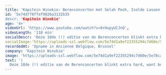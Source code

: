 ```yaml
---
title: 'Kapitein Winokio: Berenconcerten met Selah Pooh, Isolde Lasoen, Jean Blaute & Stefaan Degand'
id: '5e74d778ffef9826a3132b35
descr: 'Kapitein Winokio'
age: '4+'
videoUrl: 'https://www.youtube.com/watch?v=9rHupyUCJnQ',
videoLength: '110 min'
socialDescr: 'Deze 10de (!) editie van de Berenconcerten blinkt extra hard, want behalve het dek van het schip, poetsen Kapitein Winokio, Mevrouw De Poes, De Matrozen én AB ook hun glimmende schoenen op voor de rode loper. En die roder loper is meer dan terecht, want tijdens de afgelopen edities passeerden indrukwekkende (al dan niet muzikale) guests de revue die zich perfect acclimatiseerden in De Wondere Wereld van Kapitein Winokio. Keer op keer waren het hartverwarmende voorstellingen met De Matrozen als gedroomde backing band waar élke Belgisch frontman/frontvrouw van droomt hen in te lijven.Opvallende guests dit jaar: begenadigd acteur Stefan Degand - die met zijn baritonstem tevens zijn eerste stappen in de Vlaamse Opera zette – en de fenomenale trommelaarster Isolde Lasoen. En, oh! Wie zou die illustere bekende Selah Pooh dan wel niet zijn?'
socialImage:'https://uploads-ssl.webflow.com/5e74d1a9ef22355294c7d60e/5e78ca9e36ef4a5a12759fa5_191228kapitein-winokio-berenconcerten-met-isolde-lasoen-stefaan-degand-the-mystery-guestkapitein-berenschow-2019-5.jpg'
recordedAt: 'Opname in Ancienne Belgique, Brussel'
company: 'Kapitein Winokio'
image: 'https://uploads-ssl.webflow.com/5e74d1a9ef22355294c7d60e/5e78ca9e36ef4a5a12759fa5_191228kapitein-winokio-berenconcerten-met-isolde-lasoen-stefaan-degand-the-mystery-guestkapitein-berenschow-2019-5.jpg'
text: '|
  Deze 10de (!) editie van de Berenconcerten blinkt extra hard, want behalve het dek van het schip, poetsen Kapitein Winokio, Mevrouw De Poes, De Matrozen én AB ook hun glimmende schoenen op voor de rode loper. En die roder loper is meer dan terecht, want tijdens de afgelopen edities passeerden indrukwekkende (al dan niet muzikale) guests de revue die zich perfect acclimatiseerden in De Wondere Wereld van Kapitein Winokio. Keer op keer waren het hartverwarmende voorstellingen met De Matrozen als gedroomde backing band waar élke Belgisch frontman/frontvrouw van droomt hen in te lijven.Opvallende guests dit jaar: begenadigd acteur Stefan Degand - die met zijn baritonstem tevens zijn eerste stappen in de Vlaamse Opera zette – en de fenomenale trommelaarster Isolde Lasoen. En, oh! Wie zou die illustere bekende Selah Pooh dan wel niet zijn?'
---
```

